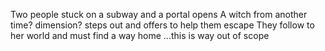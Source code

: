 Two people stuck on a subway and a portal opens
A witch from another time? dimension? steps out and offers to help them escape
They follow to her world and must find a way home
...this is way out of scope
